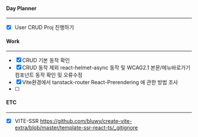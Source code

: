  
#### Day Planner
---
- [x] User CRUD Proj 진행하기


#### Work
---
- [x] CRUD 기본 동작 확인
- [x] CRUD 동작 제외 react-helmet-async 동작 및 WCAG2.1 본문/메뉴바로가기 컴포넌트 동작 확인 및 오류수정
- [x] Vite환경에서 tanstack-router React-Prerendering 에 관한 방법 조사
- [ ] 

#### ETC
---
- [x] VITE-SSR https://github.com/bluwy/create-vite-extra/blob/master/template-ssr-react-ts/_gitignore
